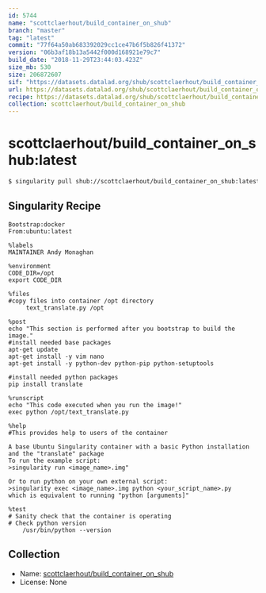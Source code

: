 ```yaml
---
id: 5744
name: "scottclaerhout/build_container_on_shub"
branch: "master"
tag: "latest"
commit: "77f64a50ab683392029cc1ce47b6f5b826f41372"
version: "06b3af18b13a5442f000d168921e79c7"
build_date: "2018-11-29T23:44:03.423Z"
size_mb: 530
size: 206872607
sif: "https://datasets.datalad.org/shub/scottclaerhout/build_container_on_shub/latest/2018-11-29-77f64a50-06b3af18/06b3af18b13a5442f000d168921e79c7.simg"
url: https://datasets.datalad.org/shub/scottclaerhout/build_container_on_shub/latest/2018-11-29-77f64a50-06b3af18/
recipe: https://datasets.datalad.org/shub/scottclaerhout/build_container_on_shub/latest/2018-11-29-77f64a50-06b3af18/Singularity
collection: scottclaerhout/build_container_on_shub
---
```


# scottclaerhout/build_container_on_shub:latest

```bash
$ singularity pull shub://scottclaerhout/build_container_on_shub:latest
```

## Singularity Recipe

```singularity
Bootstrap:docker  
From:ubuntu:latest

%labels
MAINTAINER Andy Monaghan

%environment
CODE_DIR=/opt
export CODE_DIR  

%files
#copy files into container /opt directory
     text_translate.py /opt

%post  
echo "This section is performed after you bootstrap to build the image."  
#install needed base packages
apt-get update
apt-get install -y vim nano 
apt-get install -y python-dev python-pip python-setuptools

#install needed python packages
pip install translate

%runscript
echo "This code executed when you run the image!" 
exec python /opt/text_translate.py 

%help
#This provides help to users of the container

A base Ubuntu Singularity container with a basic Python installation and the "translate" package
To run the example script:
>singularity run <image_name>.img"

Or to run python on your own external script:
>singularity exec <image_name>.img python <your_script_name>.py
which is equivalent to running "python [arguments]"

%test
# Sanity check that the container is operating
# Check python version
    /usr/bin/python --version
```

## Collection

 - Name: [scottclaerhout/build_container_on_shub](https://github.com/scottclaerhout/build_container_on_shub)
 - License: None

